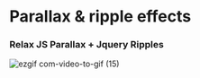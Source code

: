 # Parallax & ripple effects

### Relax JS Parallax + Jquery Ripples
![ezgif com-video-to-gif (15)](https://user-images.githubusercontent.com/59985283/77204101-fb798680-6b2c-11ea-934b-bb0e7fa67db3.gif)
